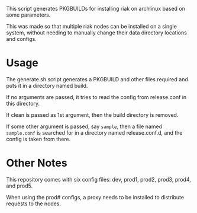 This script generates PKGBUILDs for installing riak on archlinux based on some parameters.

This was made so that multiple riak nodes can be installed on a single system, without needing to manually change their data directory locations and configs.

Usage
=====

The generate.sh script generates a PKGBUILD and other files required and puts it in a directory named build.

If no arguments are passed, it tries to read the config from release.conf in this directory.

If clean is passed as 1st argument, then the build directory is removed.

If some other argument is passed, say `sample`, then a file named `sample.conf` is searched for in a directory named release.conf.d, and the config is taken from there.

Other Notes
===========

This repository comes with six config files: dev, prod1, prod2, prod3, prod4, and prod5.

When using the prod# configs, a proxy needs to be installed to distribute requests to the nodes.

